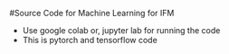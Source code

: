 #Source Code for Machine Learning for IFM
* Use google colab or, jupyter lab for running the code
* This is pytorch and tensorflow code

